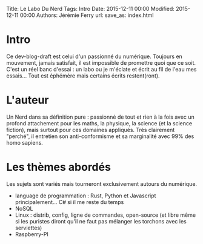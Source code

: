 Title: Le Labo Du Nerd
Tags: Intro
Date: 2015-12-11 00:00
Modified: 2015-12-11 00:00
Authors: Jérémie Ferry
url:
save_as: index.html

# Intro

Ce dev-blog-draft est celui d'un passionné du numérique.
Toujours en mouvement, jamais satisfait, il est impossible de promettre quoi que ce soit.
C'est un réel banc d'essai : un labo ou je m'éclate et écrit au fil de l'eau mes essais...
Tout est éphémère mais certains écrits restent(ront).

# L'auteur

Un Nerd dans sa définition pure : passionné de tout et rien à la fois avec un profond attachement pour les maths, la physique, la science (et la science fiction), mais surtout pour ces domaines appliqués.
Très clairement "perché", il entretien son anti-conformisme et sa marginalité avec 99% des homo sapiens.

# Les thèmes abordés

Les sujets sont variés mais tourneront exclusivement autours du numérique.

* language de programmation : Rust, Python et Javascript principalement... C# si il me reste du temps
* NoSQL
* Linux : distrib, config, ligne de commandes, open-source (et libre même si les puristes diront qu'il ne faut pas mélanger les torchons avec les serviettes)
* Raspberry-PI

